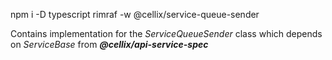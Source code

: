 npm i -D typescript rimraf -w @cellix/service-queue-sender


Contains implementation for the *ServiceQueueSender* class which depends on *ServiceBase* from ***@cellix/api-service-spec***
